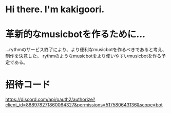 # Hi there. I'm kakigoori.

# 革新的なmusicbotを作るために...
  ...rythmのサービス終了により、より便利なmusicbotを作るべきであると考え、制作を決意した。
  rythmのようなmusicbotをより使いやすいmusicbotを作る予定である。
  
  
  
  # 招待コード
  https://discord.com/api/oauth2/authorize?client_id=888978271860064327&permissions=517580643136&scope=bot
